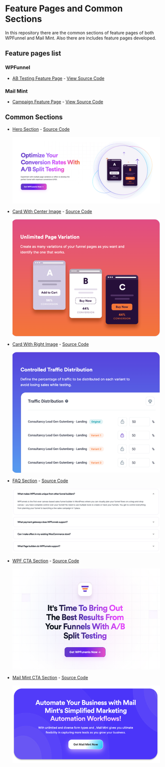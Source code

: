 # Feature Pages and Common Sections
In this repository there are the common sections of feature pages of both WPFunnel and Mail Mint. Also there are includes feature pages developed. 

## Feature pages list
### WPFunnel
- [AB Testing Feature Page](https://kabir-coderex.github.io/website-common-sections/Pages/ABTesting-WPF/index.html) - [View Source Code](https://github.com/kabir-coderex/website-common-sections/tree/develop/Pages/ABTesting-WPF)

### Mail Mint
- [Campaign Feature Page](https://kabir-coderex.github.io/website-common-sections/Pages/Campaign-MM/index.html) - [View Source Code](https://github.com/kabir-coderex/website-common-sections/tree/develop/Pages/Campaign-MM)


## Common Sections
- [Hero Section](https://kabir-coderex.github.io/website-common-sections/components/HeroSection/hero-section.html) - [Source Code](https://github.com/kabir-coderex/website-common-sections/tree/develop/components/HeroSection)
<br><br>
![Hero Section Image](./assets/hero-section.png)

- [Card With Center Image](https://kabir-coderex.github.io/website-common-sections/components/CardWithCenterImage/index.html) - [Source Code](https://github.com/kabir-coderex/website-common-sections/tree/develop/components/CardWithCenterImage)
<br><br>
![Card Image](./assets/CardWithCenterImage.png)


- [Card With Right Image](https://kabir-coderex.github.io/website-common-sections/components/CardWtihRightImage/index.html) - [Source Code](https://github.com/kabir-coderex/website-common-sections/tree/develop/components/CardWtihRightImage)
<br><br>
![Card Image](./assets/CardWithRightImage.png)

- [FAQ Section](https://kabir-coderex.github.io/website-common-sections/components/FAQSection/index.html) - [Source Code](https://github.com/kabir-coderex/website-common-sections/tree/develop/components/FAQSection)
<br><br>
![FAQ Image](./assets/faq-section.png)


- [WPF CTA Section](https://kabir-coderex.github.io/website-common-sections/components/WPF-CTA/index.html) - [Source Code](https://github.com/kabir-coderex/website-common-sections/tree/develop/components/WPF-CTA)
<br><br>
![CTA Section Image of WPF](./assets/wpf-cta.png)

- [Mail Mint CTA Section](https://kabir-coderex.github.io/website-common-sections/components/MintCTA/index.html) - [Source Code](https://github.com/kabir-coderex/website-common-sections/tree/develop/components/MintCTA)
<br><br>
![CTA Section Image of WPF](./assets/cta-mail-mint.png)